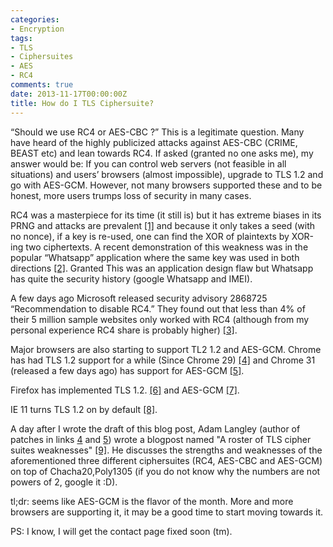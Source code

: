 ```yaml
---
categories:
- Encryption
tags:
- TLS
- Ciphersuites
- AES
- RC4
comments: true
date: 2013-11-17T00:00:00Z
title: How do I TLS Ciphersuite?
---
```


“Should we use RC4 or AES-CBC ?”
This is a legitimate question. Many have heard of the highly publicized attacks against AES-CBC (CRIME, BEAST etc) and lean towards RC4. 
If asked (granted no one asks me), my answer would be: If you can control web servers (not feasible in all situations) and users’ browsers 
(almost impossible), upgrade to TLS 1.2 and go with AES-GCM. However, not many browsers supported these and to be honest, more users trumps loss 
of security in many cases.

<!--more-->

RC4 was a masterpiece for its time (it still is) but it has extreme biases in its PRNG and attacks are prevalent [[1]][link1] and because it only takes a 
seed (with no nonce), if a key is re-used, one can find the XOR of plaintexts by XOR-ing two ciphertexts. 
A recent demonstration of this weakness was in the popular “Whatsapp” application where the same key was used in both directions [[2]][link2]. Granted 
This was an application design flaw but Whatsapp has quite the security history (google Whatsapp and IMEI).

A few days ago Microsoft released security advisory 2868725 “Recommendation to disable RC4.” 
They found out that less than 4% of their 5 million sample websites only worked with RC4 (although from my personal experience RC4 share is 
probably higher) [[3]][link3].

Major browsers are also starting to support TL2 1.2 and AES-GCM.
Chrome has had TLS 1.2 support for a while (Since Chrome 29) [[4]][link4] and Chrome 31 (released a few days ago) has support for AES-GCM [[5]][link5].

Firefox has implemented TLS 1.2. [[6]][link6] and AES-GCM [[7]][link7].

IE 11 turns TLS 1.2 on by default [[8]][link8].

A day after I wrote the draft of this blog post, Adam Langley (author of patches in links [4][link4] and [5][link5]) wrote a blogpost named 
"A roster of TLS cipher suites weaknesses" [[9]][link9]. He discusses the strengths and weaknesses of the aforementioned three different ciphersuites 
(RC4, AES-CBC and AES-GCM) on top of Chacha20,Poly1305 (if you do not know why the numbers are not powers of 2, google it :D).

tl;dr: seems like AES-GCM is the flavor of the month. More and more browsers are supporting it, it may be a good time to start moving towards it.

PS: I know, I will get the contact page fixed soon (tm).

[link1]: http://www.isg.rhul.ac.uk/tls/
[link2]: https://blog.thijsalkema.de/blog/2013/10/08/piercing-through-whatsapp-s-encryption/ "Octopress FTW"
[link3]: http://blogs.technet.com/b/srd/archive/2013/11/12/security-advisory-2868725-recommendation-to-disable-rc4.aspx
[link4]: https://src.chromium.org/viewvc/chrome?revision=203090&view=revision
[link5]: https://src.chromium.org/viewvc/chrome?revision=217716&view=revision
[link6]: https://bugzilla.mozilla.org/show_bug.cgi?id=861266
[link7]: https://bugzilla.mozilla.org/show_bug.cgi?id=880543
[link8]: http://blogs.msdn.com/b/ie/archive/2013/11/12/ie11-automatically-makes-over-40-of-the-web-more-secure-while-making-sure-sites-continue-to-work.aspx (has some good information in between IE propaganda)
[link9]: http://googleonlinesecurity.blogspot.com/2013/11/a-roster-of-tls-cipher-suites-weaknesses.html
